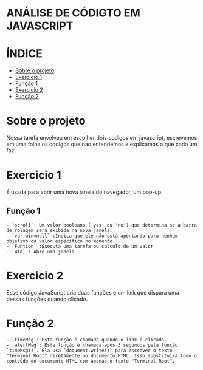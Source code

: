 # ANÁLISE DE CÓDIGTO EM JAVASCRIPT
# ÍNDICE
* [Sobre o projeto](#sobre-o-projeto)
* [Exercicio 1](#exercicio-1)
* [Função 1](#função-1)
* [Exercicio 2](#exercicio-2)
* [Função 2](#função-2)

# Sobre o projeto 
 Nossa tarefa envolveu em escolher dois codigos em javascript, escrevemos em uma folha os codigos que nao entendemos e explicamos o que cada um faz.

 # Exercicio 1

 É usada para abrir uma nova janela do navegador, um pop-up.
 
## Função 1
   
    - `scroll`: Um valor booleano ('yes' ou 'no') que determina se a barra de rolagem será exibida na nova janela.
    - `var win=null` :Indica que ele não está apontando para nenhum objetivo ou valor especifico no momento
    - `Funtion` :Executa uma tarefa ou calculo de um valor 
    - `Win` : Abre uma janela 

# Exercicio 2 

Esse código JavaScript cria duas funções e um link que dispara uma dessas funções quando clicado.
 
# Função 2

    - `timeMsg`: Esta função é chamada quando o link é clicado.
    - `alertMsg`: Esta função é chamada após 3 segundos pela função `timeMsg()`. Ela usa `document.write()` para escrever o texto "Terminal Root" diretamente no documento HTML. Isso substituirá todo o conteúdo do documento HTML com apenas o texto "Terminal Root".